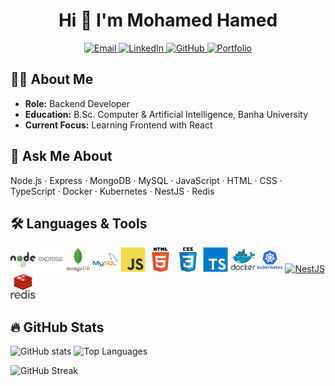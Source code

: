 
<h1 align="center">Hi 👋 I'm Mohamed Hamed</h1>

<p align="center">
  <a href="mailto:mh674281@gmail.com" title="Email me">
    <img src="https://img.shields.io/badge/Email-mh674281%40gmail.com-blue" alt="Email" />
  </a>
  <a href="https://www.linkedin.com/in/mohamed-hamed-9b2655225/" target="_blank" rel="noreferrer" title="LinkedIn">
    <img src="https://img.shields.io/badge/LinkedIn-Mohamed--Hamed-blue?logo=linkedin" alt="LinkedIn" />
  </a>
  <a href="https://github.com/Mohamed-Hamed-20" target="_blank" rel="noreferrer" title="GitHub">
    <img src="https://img.shields.io/badge/GitHub-Mohamed--Hamed-black?logo=github" alt="GitHub" />
  </a>
  <a href="https://www.Mohamed-Hamed.com/" target="_blank" rel="noreferrer" title="Portfolio">
    <img src="https://img.shields.io/badge/Portfolio-Visit%20Site-green" alt="Portfolio" />
  </a>
</p>

## 👨‍🎓 About Me
- **Role:** Backend Developer
- **Education:** B.Sc. Computer & Artificial Intelligence, Banha University
- **Current Focus:** Learning Frontend with React

## 💬 Ask Me About
Node.js · Express · MongoDB · MySQL · JavaScript · HTML · CSS · TypeScript · Docker · Kubernetes · NestJS · Redis


## 🛠️ Languages & Tools
<p align="left">
  <a href="https://nodejs.org" target="_blank"><img src="https://raw.githubusercontent.com/devicons/devicon/master/icons/nodejs/nodejs-original-wordmark.svg" alt="Node.js" width="40" height="40" /></a>
  <a href="https://expressjs.com/" target="_blank"><img src="https://raw.githubusercontent.com/devicons/devicon/master/icons/express/express-original-wordmark.svg" alt="Express" width="40" height="40" /></a>
  <a href="https://www.mongodb.com/" target="_blank"><img src="https://raw.githubusercontent.com/devicons/devicon/master/icons/mongodb/mongodb-original-wordmark.svg" alt="MongoDB" width="40" height="40" /></a>
  <a href="https://www.mysql.com/" target="_blank"><img src="https://raw.githubusercontent.com/devicons/devicon/master/icons/mysql/mysql-original-wordmark.svg" alt="MySQL" width="40" height="40" /></a>
  <a href="https://developer.mozilla.org/en-US/docs/Web/JavaScript" target="_blank"><img src="https://raw.githubusercontent.com/devicons/devicon/master/icons/javascript/javascript-original.svg" alt="JavaScript" width="40" height="40" /></a>
  <a href="https://www.w3schools.com/html/" target="_blank"><img src="https://raw.githubusercontent.com/devicons/devicon/master/icons/html5/html5-original-wordmark.svg" alt="HTML5" width="40" height="40" /></a>
  <a href="https://www.w3schools.com/css/" target="_blank"><img src="https://raw.githubusercontent.com/devicons/devicon/master/icons/css3/css3-original-wordmark.svg" alt="CSS3" width="40" height="40" /></a>
  <a href="https://www.typescriptlang.org/" target="_blank"><img src="https://raw.githubusercontent.com/devicons/devicon/master/icons/typescript/typescript-original.svg" alt="TypeScript" width="40" height="40" /></a>
  <a href="https://www.docker.com/" target="_blank"><img src="https://raw.githubusercontent.com/devicons/devicon/master/icons/docker/docker-original-wordmark.svg" alt="Docker" width="40" height="40" /></a>
  <a href="https://kubernetes.io/" target="_blank"><img src="https://raw.githubusercontent.com/devicons/devicon/master/icons/kubernetes/kubernetes-plain-wordmark.svg" alt="Kubernetes" width="40" height="40" /></a>
  <a href="https://nestjs.com/" target="_blank"><img src="https://nestjs.com/img/logo-small.svg" alt="NestJS" width="40" height="40" /></a>
  <a href="https://redis.io/" target="_blank"><img src="https://raw.githubusercontent.com/devicons/devicon/master/icons/redis/redis-original-wordmark.svg" alt="Redis" width="40" height="40" /></a>
</p>

## 🔥 GitHub Stats
<p align="left">
  <img src="https://github-readme-stats.vercel.app/api?username=Mohamed-Hamed-20&show_icons=true&theme=radical" alt="GitHub stats" />
  <img src="https://github-readme-stats.vercel.app/api/top-langs/?username=Mohamed-Hamed-20&layout=compact" alt="Top Languages" />
</p>

<p align="left">
  <img src="https://github-readme-streak-stats.herokuapp.com/?user=Mohamed-Hamed-20&" alt="GitHub Streak" />
</p>

